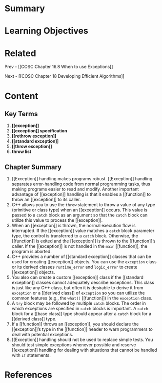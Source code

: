 # Summary

# Learning Objectives

# Related
Prev - [[COSC Chapter 16.8 When to use Exceptions]]

Next - [[COSC Chapter 18 Developing Efficient Algorithms]]
# Content

## Key Terms
1. **[[exception]]**
2. **[[exception]] specification**
3. **[[rethrow exception]]**
4. **[[standard exception]]**
5. **[[throw exception]]**
6. **throw list**

## Chapter Summary
1. [[Exception]] handling makes programs robust. [[Exception]] handling separates error-handling code from normal programming tasks, thus making programs easier to read and modify. Another important advantage of [[exception]] handling is that it enables a [[function]] to throw an [[exception]] to its caller.
2. C++ allows you to use the `throw` statement to throw a value of any type (primitive or class type) when an [[exception]] occurs. This value is passed to a `catch` block as an argument so that the `catch` block can utilize this value to process the [[exception]].
3. When an [[exception]] is thrown, the normal execution flow is interrupted. If the [[exception]] value matches a `catch` block parameter type, the control is transferred to a `catch` block. Otherwise, the [[function]] is exited and the [[exception]] is thrown to the [[function]]’s caller. If the [[exception]] is not handled in the `main` [[function]], the program is aborted.
4. C++ provides a number of [[standard exception]] classes that can be used for creating [[exception]] objects. You can use the `exception` class or its derived classes `runtime_error` and `logic_error` to create [[exception]] objects.
5. You also can create a custom [[exception]] class if the [[standard exception]] classes cannot adequately describe exceptions. This class is just like any C++ class, but often it is desirable to derive it from `exception` or a [[derived class]] of `exception` so you can utilize the common features (e.g., the `what()` [[function]]) in the `exception` class.
6. A `try` block may be followed by multiple `catch` blocks. The order in which exceptions are specified in `catch` blocks is important. A `catch` block for a [[base class]] type should appear after a `catch` block for a [[derived class]] type.
7. If a [[function]] throws an [[exception]], you should declare the [[exception]]’s type in the [[function]] header to warn programmers to deal with potential exceptions.
8. [[Exception]] handling should not be used to replace simple tests. You should test simple exceptions whenever possible and reserve [[exception]] handling for dealing with situations that cannot be handled with `if` statements.

# References
